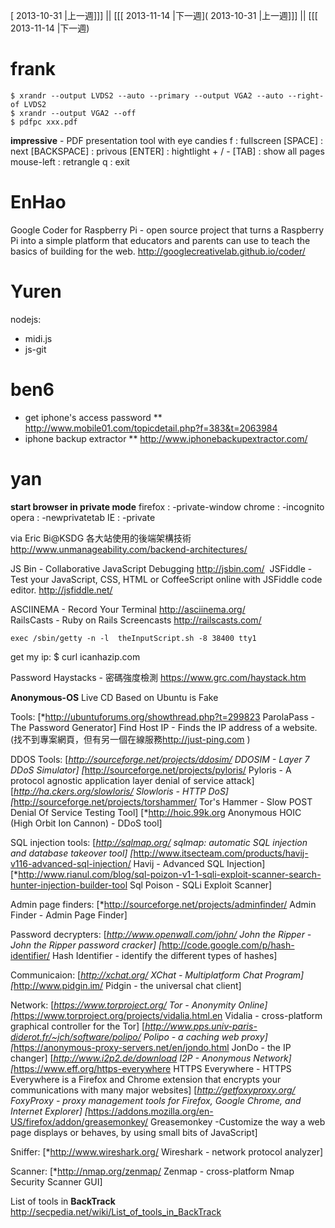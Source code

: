 [ 2013-10-31 |上一週]]] || [[[ 2013-11-14 |下一週]( 2013-10-31 |上一週]]] || [[[ 2013-11-14 |下一週)



# frank



    $ xrandr --output LVDS2 --auto --primary --output VGA2 --auto --right-of LVDS2
    $ xrandr --output VGA2 --off
    $ pdfpc xxx.pdf


**impressive** - PDF presentation tool with eye candies
f : fullscreen
[SPACE] : next
[BACKSPACE] : privous
[ENTER] : hightlight   + / -
[TAB] : show all pages
mouse-left : retrangle
q : exit

# EnHao

Google Coder for Raspberry Pi - open source project that turns a Raspberry Pi into a simple platform  that educators and parents can use to teach the basics of building for  the web.
<http://googlecreativelab.github.io/coder/>  

# Yuren

nodejs:
* midi.js
* js-git

# ben6

* get iphone's access password
** <http://www.mobile01.com/topicdetail.php?f=383&t=2063984>  
* iphone backup extractor
** <http://www.iphonebackupextractor.com/>  

# yan

**start browser in private mode**
firefox : -private-window
chrome : -incognito
opera : -newprivatetab
IE : -private

via Eric Bi@KSDG
各大站使用的後端架構技術
<http://www.unmanageability.com/backend-architectures/>  

JS Bin - Collaborative JavaScript Debugging
<http://jsbin.com/>  ‎
JSFiddle - Test your JavaScript, CSS, HTML or CoffeeScript online with JSFiddle code editor.
<http://jsfiddle.net/>  

ASCIINEMA - Record Your Terminal
<http://asciinema.org/>  
RailsCasts - Ruby on Rails Screencasts
<http://railscasts.com/>  


    exec /sbin/getty -n -l  theInputScript.sh -8 38400 tty1


get my ip:
$ curl icanhazip.com

Password Haystacks - 密碼強度檢測
<https://www.grc.com/haystack.htm>  

**Anonymous-OS** Live CD Based on Ubuntu is Fake

Tools:
[*<http://ubuntuforums.org/showthread.php?t=299823>   ParolaPass - The Password Generator]
Find Host IP - Finds the IP address of a website. (找不到專案網頁，但有另一個在線服務<http://just-ping.com>  )

DDOS Tools:
[*<http://sourceforge.net/projects/ddosim/>   DDOSIM - Layer 7 DDoS Simulator]
[*<http://sourceforge.net/projects/pyloris/>   Pyloris - A protocol agnostic application layer denial of service attack]
[*<http://ha.ckers.org/slowloris/>   Slowloris - HTTP DoS]
[*<http://sourceforge.net/projects/torshammer/>   Tor's Hammer - Slow POST Denial Of Service Testing Tool]
[*<http://hoic.99k.org>   Anonymous HOIC (High Orbit Ion Cannon) - DDoS tool]

SQL injection tools:
[*<http://sqlmap.org/>   sqlmap: automatic SQL injection and database takeover tool]
[*<http://www.itsecteam.com/products/havij-v116-advanced-sql-injection/>   Havij - Advanced SQL Injection]
[*<http://www.rianul.com/blog/sql-poizon-v1-1-sqli-exploit-scanner-search-hunter-injection-builder-tool>   Sql Poison - SQLi Exploit Scanner]

Admin page finders:
[*<http://sourceforge.net/projects/adminfinder/>   Admin Finder - Admin Page Finder]

Password decrypters:
[*<http://www.openwall.com/john/>   John the Ripper - John the Ripper password cracker]
[*<http://code.google.com/p/hash-identifier/>   Hash Identifier - identify the different types of hashes]

Communicaion:
[*<http://xchat.org/>   XChat - Multiplatform Chat Program]
[*<http://www.pidgin.im/>   Pidgin - the universal chat client]

Network:
[*<https://www.torproject.org/>   Tor - Anonymity Online]
[*<https://www.torproject.org/projects/vidalia.html.en>   Vidalia - cross-platform graphical controller for the Tor]
[*<http://www.pps.univ-paris-diderot.fr/~jch/software/polipo/>   Polipo - a caching web proxy]
[*<https://anonymous-proxy-servers.net/en/jondo.html>   JonDo - the IP changer]
[*<http://www.i2p2.de/download>   I2P - Anonymous Network]
[*<https://www.eff.org/https-everywhere>   HTTPS Everywhere - HTTPS Everywhere is a Firefox and Chrome extension that encrypts your communications with many major websites]
[*<http://getfoxyproxy.org/>   FoxyProxy - proxy management tools for Firefox, Google Chrome, and Internet Explorer]
[*<https://addons.mozilla.org/en-US/firefox/addon/greasemonkey/>   Greasemonkey -Customize the way a web page displays or behaves, by using small bits of JavaScript]

Sniffer:
[*<http://www.wireshark.org/>   Wireshark - network protocol analyzer]

Scanner:
[*<http://nmap.org/zenmap/>   Zenmap - cross-platform Nmap Security Scanner GUI]


List of tools in **BackTrack**
<http://secpedia.net/wiki/List_of_tools_in_BackTrack>  